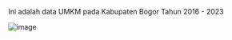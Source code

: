 Ini adalah data UMKM pada Kabupaten Bogor Tahun 2016 - 2023

![image](https://github.com/user-attachments/assets/799eec30-cb2c-4590-83b7-a0a719d4943e)
